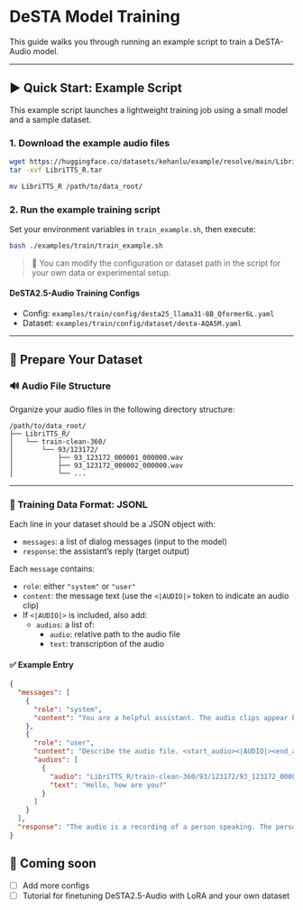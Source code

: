# DeSTA Model Training

This guide walks you through running an example script to train a DeSTA-Audio model.

---

## ▶️ Quick Start: Example Script

This example script launches a lightweight training job using a small model and a sample dataset.

### 1. Download the example audio files

```sh
wget https://huggingface.co/datasets/kehanlu/example/resolve/main/LibriTTS_R.tar
tar -xvf LibriTTS_R.tar

mv LibriTTS_R /path/to/data_root/
```

### 2. Run the example training script

Set your environment variables in `train_example.sh`, then execute:

```sh
bash ./examples/train/train_example.sh
```

> 🔧 You can modify the configuration or dataset path in the script for your own data or experimental setup.


#### DeSTA2.5-Audio Training Configs

- Config: `examples/train/config/desta25_llama31-8B_Qformer6L.yaml`
- Dataset: `examples/train/config/dataset/desta-AQA5M.yaml`


---

## 📁 Prepare Your Dataset

### 🔊 Audio File Structure

Organize your audio files in the following directory structure:

```
/path/to/data_root/
├── LibriTTS_R/
│   └── train-clean-360/
│       └── 93/123172/
│           ├── 93_123172_000001_000000.wav
│           ├── 93_123172_000002_000000.wav
│           └── ...
```

---

### 📝 Training Data Format: JSONL

Each line in your dataset should be a JSON object with:

- `messages`: a list of dialog messages (input to the model)
- `response`: the assistant’s reply (target output)

Each `message` contains:

- `role`: either `"system"` or `"user"`
- `content`: the message text (use the `<|AUDIO|>` token to indicate an audio clip)
- If `<|AUDIO|>` is included, also add:
  - `audios`: a list of:
    - `audio`: relative path to the audio file
    - `text`: transcription of the audio

#### ✅ Example Entry

```json
{
  "messages": [
    {
      "role": "system",
      "content": "You are a helpful assistant. The audio clips appear between <start_audio> and <end_audio> tags."
    },
    {
      "role": "user",
      "content": "Describe the audio file. <start_audio><|AUDIO|><end_audio>",
      "audios": [
        {
          "audio": "LibriTTS_R/train-clean-360/93/123172/93_123172_000001_000000.wav",
          "text": "Hello, how are you?"
        }
      ]
    }
  ],
  "response": "The audio is a recording of a person speaking. The person is saying 'Hello, how are you?'"
}
```


## 🚧 Coming soon

- [ ] Add more configs
- [ ] Tutorial for finetuning DeSTA2.5-Audio with LoRA and your own dataset
